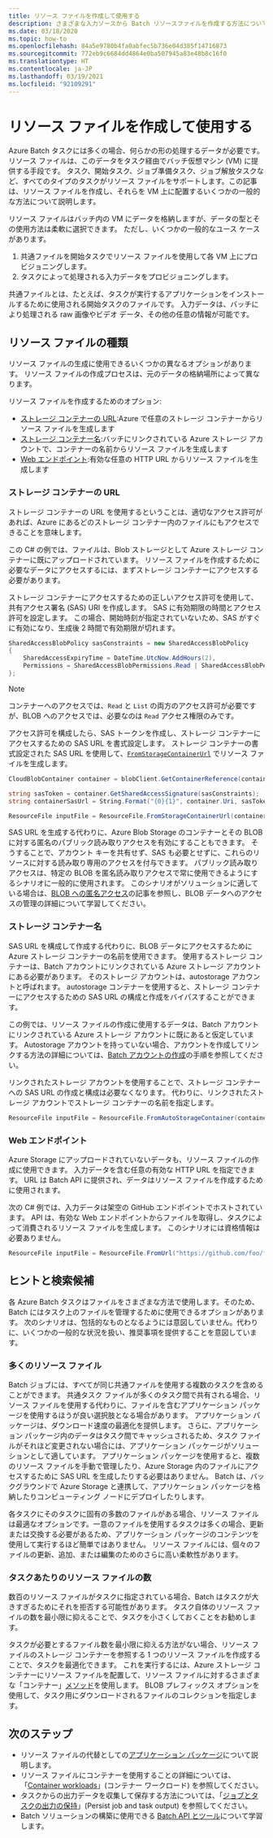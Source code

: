 ```yaml
---
title: リソース ファイルを作成して使用する
description: さまざまな入力ソースから Batch リソースファイルを作成する方法について説明します。 この記事では、VM 上に作成して配置する方法について、いくつかの一般的な方法について説明します。
ms.date: 03/18/2020
ms.topic: how-to
ms.openlocfilehash: 84a5e9780b4fa0abfec5b736e04d385f14716873
ms.sourcegitcommit: 772eb9c6684dd4864e0ba507945a83e48b8c16f0
ms.translationtype: HT
ms.contentlocale: ja-JP
ms.lasthandoff: 03/19/2021
ms.locfileid: "92109291"
---
```

# <a name="creating-and-using-resource-files"></a>リソース ファイルを作成して使用する

Azure Batch タスクには多くの場合、何らかの形の処理するデータが必要です。 リソース ファイルは、このデータをタスク経由でバッチ仮想マシン (VM) に提供する手段です。 タスク、開始タスク、ジョブ準備タスク、ジョブ解放タスクなど、すべてのタイプのタスクがリソース ファイルをサポートします。この記事は、リソース ファイルを作成し、それらを VM 上に配置するいくつかの一般的な方法について説明します。  

リソース ファイルはバッチ内の VM にデータを格納しますが、データの型とその使用方法は柔軟に選択できます。 ただし、いくつかの一般的なユース ケースがあります。

1. 共通ファイルを開始タスクでリソース ファイルを使用して各 VM 上にプロビジョニングします。
1. タスクによって処理される入力データをプロビジョニングします。

共通ファイルとは、たとえば、タスクが実行するアプリケーションをインストールするために使用される開始タスクのファイルです。 入力データは、バッチにより処理される raw 画像やビデオ データ、その他の任意の情報が可能です。

## <a name="types-of-resource-files"></a>リソース ファイルの種類

リソース ファイルの生成に使用できるいくつかの異なるオプションがあります。 リソース ファイルの作成プロセスは、元のデータの格納場所によって異なります。

リソース ファイルを作成するためのオプション:

- [ストレージ コンテナーの URL](#storage-container-url):Azure で任意のストレージ コンテナーからリソース ファイルを生成します
- [ストレージ コンテナー名](#storage-container-name):バッチにリンクされている Azure ストレージ アカウントで、コンテナーの名前からリソース ファイルを生成します
- [Web エンドポイント](#web-endpoint):有効な任意の HTTP URL からリソース ファイルを生成します

### <a name="storage-container-url"></a>ストレージ コンテナーの URL

ストレージ コンテナーの URL を使用するということは、適切なアクセス許可があれば、Azure にあるどのストレージ コンテナー内のファイルにもアクセスできることを意味します。 

この C# の例では、ファイルは、Blob ストレージとして Azure ストレージ コンテナーに既にアップロードされています。 リソース ファイルを作成するために必要なデータにアクセスするには、まずストレージ コンテナーにアクセスする必要があります。

ストレージ コンテナーにアクセスするための正しいアクセス許可を使用して、共有アクセス署名 (SAS) URI を作成します。 SAS に有効期限の時間とアクセス許可を設定します。 この場合、開始時刻が指定されていないため、SAS がすぐに有効になり、生成後 2 時間で有効期限が切れます。

```csharp
SharedAccessBlobPolicy sasConstraints = new SharedAccessBlobPolicy
{
    SharedAccessExpiryTime = DateTime.UtcNow.AddHours(2),
    Permissions = SharedAccessBlobPermissions.Read | SharedAccessBlobPermissions.List
};
```

> [!NOTE]
> コンテナーへのアクセスでは、`Read` と `List` の両方のアクセス許可が必要ですが、BLOB へのアクセスでは、必要なのは `Read` アクセス権限のみです。

アクセス許可を構成したら、SAS トークンを作成し、ストレージ コンテナーにアクセスするための SAS URL を書式設定します。 ストレージ コンテナーの書式設定された SAS URL を使用して、[`FromStorageContainerUrl`](/dotnet/api/microsoft.azure.batch.resourcefile.fromstoragecontainerurl) でリソース ファイルを生成します。

```csharp
CloudBlobContainer container = blobClient.GetContainerReference(containerName);

string sasToken = container.GetSharedAccessSignature(sasConstraints);
string containerSasUrl = String.Format("{0}{1}", container.Uri, sasToken);

ResourceFile inputFile = ResourceFile.FromStorageContainerUrl(containerSasUrl);
```

SAS URL を生成する代わりに、Azure Blob Storage のコンテナーとその BLOB に対する匿名のパブリック読み取りアクセスを有効にすることもできます。 そうすることで、アカウント キーを共有せず、SAS も必要とせずに、これらのリソースに対する読み取り専用のアクセスを付与できます。 パブリック読み取りアクセスは、特定の BLOB を匿名読み取りアクセスで常に使用できるようにするシナリオに一般的に使用されます。 このシナリオがソリューションに適している場合は、[BLOB への匿名アクセス](../storage/blobs/anonymous-read-access-configure.md)の記事を参照し、BLOB データへのアクセスの管理の詳細について学習してください。

### <a name="storage-container-name"></a>ストレージ コンテナー名

SAS URL を構成して作成する代わりに、BLOB データにアクセスするために Azure ストレージ コンテナーの名前を使用できます。 使用するストレージ コンテナーは、Batch アカウントにリンクされている Azure ストレージ アカウントにある必要があります。 そのストレージ アカウントは、autostorage アカウントと呼ばれます。 autostorage コンテナーを使用すると、ストレージ コンテナーにアクセスするための SAS URL の構成と作成をバイパスすることができます。

この例では、リソース ファイルの作成に使用するデータは、Batch アカウントにリンクされている Azure ストレージ アカウントに既にあると仮定しています。 Autostorage アカウントを持っていない場合、アカウントを作成してリンクする方法の詳細については、[Batch アカウントの作成](batch-account-create-portal.md)の手順を参照してください。

リンクされたストレージ アカウントを使用することで、ストレージ コンテナーへの SAS URL の作成と構成は必要なくなります。 代わりに、リンクされたストレージ アカウントでストレージ コンテナーの名前を指定します。

```csharp
ResourceFile inputFile = ResourceFile.FromAutoStorageContainer(containerName);
```

### <a name="web-endpoint"></a>Web エンドポイント

Azure Storage にアップロードされていないデータも、リソース ファイルの作成に使用できます。 入力データを含む任意の有効な HTTP URL を指定できます。 URL は Batch API に提供され、データはリソース ファイルを作成するために使用されます。

次の C# 例では、入力データは架空の GitHub エンドポイントでホストされています。 API は、有効な Web エンドポイントからファイルを取得し、タスクによって消費されるリソース ファイルを生成します。 このシナリオには資格情報は必要ありません。

```csharp
ResourceFile inputFile = ResourceFile.FromUrl("https://github.com/foo/file.txt", filePath);
```

## <a name="tips-and-suggestions"></a>ヒントと検索候補

各 Azure Batch タスクはファイルをさまざまな方法で使用します。そのため、Batch にはタスク上のファイルを管理するために使用できるオプションがあります。 次のシナリオは、包括的なものとなるようには意図していません。代わりに、いくつかの一般的な状況を扱い、推奨事項を提供することを意図しています。

### <a name="many-resource-files"></a>多くのリソース ファイル

Batch ジョブには、すべてが同じ共通ファイルを使用する複数のタスクを含めることができます。 共通タスク ファイルが多くのタスク間で共有される場合、リソース ファイルを使用する代わりに、ファイルを含むアプリケーション パッケージを使用するほうが良い選択肢となる場合があります。 アプリケーション パッケージは、ダウンロード速度の最適化を提供します。 さらに、アプリケーション パッケージ内のデータはタスク間でキャッシュされるため、タスク ファイルがそれほど変更されない場合には、アプリケーション パッケージがソリューションとして適しています。 アプリケーション パッケージを使用すると、複数のリソース ファイルを手動で管理したり、Azure Storage 内のファイルにアクセスするために SAS URL を生成したりする必要はありません。 Batch は、バックグラウンドで Azure Storage と連携して、アプリケーション パッケージを格納したりコンピューティング ノードにデプロイしたりします。

各タスクにそのタスクに固有の多数のファイルがある場合、リソース ファイルは最適なオプションです。一意のファイルを使用するタスクは多くの場合、更新または交換する必要があるため、アプリケーション パッケージのコンテンツを使用して実行するほど簡単ではありません。 リソース ファイルには、個々のファイルの更新、追加、または編集のためのさらに高い柔軟性があります。

### <a name="number-of-resource-files-per-task"></a>タスクあたりのリソース ファイルの数

数百のリソース ファイルがタスクに指定されている場合、Batch はタスクが大きすぎるためにそれを拒否する可能性があります。 タスク自体のリソース ファイルの数を最小限に抑えることで、タスクを小さくしておくことをお勧めします。

タスクが必要とするファイル数を最小限に抑える方法がない場合、リソース ファイルのストレージ コンテナーを参照する 1 つのリソース ファイルを作成することで、タスクを最適化できます。 これを実行するには、Azure ストレージ コンテナーにリソース ファイルを配置して、リソース ファイルに対するさまざまな「コンテナー」[メソッド](/dotnet/api/microsoft.azure.batch.resourcefile#methods)を使用します。 BLOB プレフィックス オプションを使用して、タスク用にダウンロードされるファイルのコレクションを指定します。

## <a name="next-steps"></a>次のステップ

- リソース ファイルの代替としての[アプリケーション パッケージ](batch-application-packages.md)について説明します。
- リソース ファイルにコンテナーを使用することの詳細については、「[Container workloads](batch-docker-container-workloads.md)」(コンテナー ワークロード) を参照してください。
- タスクからの出力データを収集して保存する方法については、「[ジョブとタスクの出力の保持](batch-task-output.md)」(Persist job and task output) を参照してください。
- Batch ソリューションの構築に使用できる [Batch API とツール](batch-apis-tools.md)について学習します。